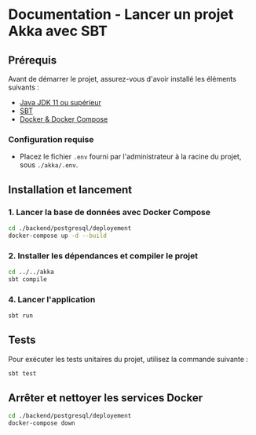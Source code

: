 # Documentation - Lancer un projet Akka avec SBT

## Prérequis

Avant de démarrer le projet, assurez-vous d'avoir installé les éléments suivants :

- [Java JDK 11 ou supérieur](https://adoptopenjdk.net/)
- [SBT](https://www.scala-sbt.org/download.html)
- [Docker & Docker Compose](https://docs.docker.com/get-docker/)

### Configuration requise

- Placez le fichier `.env` fourni par l'administrateur à la racine du projet, sous `./akka/.env`.

## Installation et lancement

### 1. Lancer la base de données avec Docker Compose

```bash
cd ./backend/postgresql/deployement
docker-compose up -d --build
```

### 2. Installer les dépendances et compiler le projet

```bash
cd ../../akka
sbt compile
```

### 4. Lancer l'application

```bash
sbt run
```

## Tests

Pour exécuter les tests unitaires du projet, utilisez la commande suivante :

```bash
sbt test
```

## Arrêter et nettoyer les services Docker

```bash
cd ./backend/postgresql/deployement
docker-compose down
```

